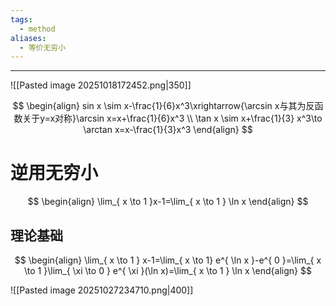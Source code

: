 ```yaml
---
tags:
  - method
aliases:
  - 等价无穷小
---
```





---
![[Pasted image 20251018172452.png|350]]

$$
\begin{align}
sin x \sim x-\frac{1}{6}x^3\xrightarrow{\arcsin x与其为反函数关于y=x对称}\arcsin x=x+\frac{1}{6}x^3 \\
\tan x \sim x+\frac{1}{3} x^3\to \arctan x=x-\frac{1}{3}x^3
\end{align}
$$


# 逆用无穷小

$$
\begin{align}
\lim_{ x \to 1 }x-1=\lim_{ x \to 1 } \ln x 
\end{align}
$$
## 理论基础
$$
\begin{align}
\lim_{ x \to 1 } x-1=\lim_{ x \to 1} e^{ \ln x }-e^{ 0 }=\lim_{ x \to 1 }\lim_{ \xi \to 0 }  e^{ \xi }(\ln x)=\lim_{ x \to 1 } \ln x 
\end{align}
$$


![[Pasted image 20251027234710.png|400]]
